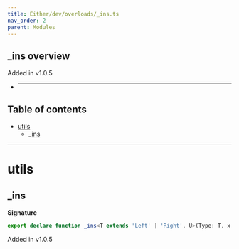```yaml
---
title: Either/dev/overloads/_ins.ts
nav_order: 2
parent: Modules
---
```


## \_ins overview

Added in v1.0.5

- ***

<h2 class="text-delta">Table of contents</h2>

- [utils](#utils)
  - [\_ins](#_ins)

---

# utils

## \_ins

**Signature**

```ts
export declare function _ins<T extends 'Left' | 'Right', U>(Type: T, x: U): T_InspectVal<T>
```

Added in v1.0.5
